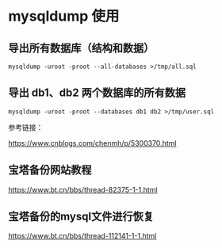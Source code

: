 # mysqldump 使用

## 导出所有数据库（结构和数据）
```
mysqldump -uroot -proot --all-databases >/tmp/all.sql
```

## 导出 db1、db2 两个数据库的所有数据
```
mysqldump -uroot -proot --databases db1 db2 >/tmp/user.sql
```



参考链接：

https://www.cnblogs.com/chenmh/p/5300370.html


## 宝塔备份网站教程

https://www.bt.cn/bbs/thread-82375-1-1.html


## 宝塔备份的mysql文件进行恢复

https://www.bt.cn/bbs/thread-112141-1-1.html